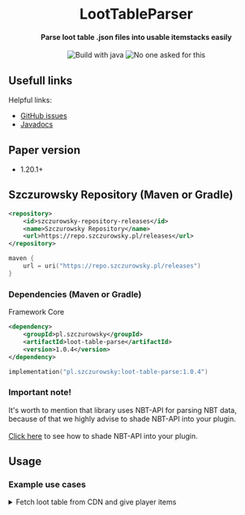 <div align="center">
<h1>LootTableParser</h1>
<h4>Parse loot table .json files into usable itemstacks easily</h4>
<img src="https://forthebadge.com/images/badges/made-with-java.svg" alt="Build with java">
<img src="https://forthebadge.com/images/badges/you-didnt-ask-for-this.svg" alt="No one asked for this">
</div>

## Usefull links
Helpful links:
- [GitHub issues](https://github.com/Szczurowsky/LootTableParser/issues)
- [Javadocs](https://szczurowsky.github.io/LootTableParser/)

## Paper version
- 1.20.1+

## Szczurowsky Repository (Maven or Gradle) ️
```xml
<repository>
    <id>szczurowsky-repository-releases</id>
    <name>Szczurowsky Repository</name>
    <url>https://repo.szczurowsky.pl/releases</url>
</repository>
```
```kotlin
maven {
    url = uri("https://repo.szczurowsky.pl/releases")
}
```

### Dependencies (Maven or Gradle)
Framework Core
```xml
<dependency>
    <groupId>pl.szczurowsky</groupId>
    <artifactId>loot-table-parse</artifactId>
    <version>1.0.4</version>
</dependency>
```
```kotlin
implementation("pl.szczurowsky:loot-table-parse:1.0.4")
```

### Important note!
It's worth to mention that library uses NBT-API for parsing NBT data, because of that we highly advise to shade NBT-API
into your plugin. <br><br>
<a href="https://github.com/tr7zw/Item-NBT-API/wiki/Using-Maven" target="_blank">Click here</a> to see how to shade NBT-API into your plugin.

## Usage

### Example use cases

<details>
<summary>Fetch loot table from CDN and give player items</summary>

```java
public class ExamplePlugin extends JavaPlugin {

    private ParsedLootTable parsedLootTable;
    
    @Override
    public void onEnable() {
        this.parsedLootTable = new ParsedLootTable(new URL("https://example.com/loot-table"));
        try {
            parsedLootTable.fetch();
        } catch (Exception e) {
            e.printStackTrace();
        }
    }
    
}

```

```java
public class ExampleListener implements Listener {

    private final ParsedLootTable parsedLootTable;
    
    public ExampleListener(ParsedLootTable parsedLootTable) {
        this.parsedLootTable = parsedLootTable;
    }
    
    @EventHandler
    public void onPlayerJoin(PlayerJoinEvent event) {
        Player player = event.getPlayer();
        this.parsedLootTable.getLoot(false).forEach(item -> player.getInventory().addItem(item));
    }
    
}
```

</details>
